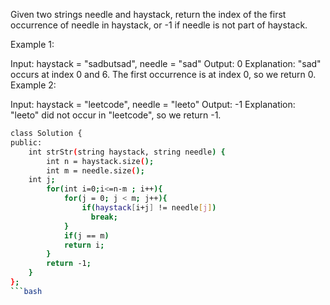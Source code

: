  
Given two strings needle and haystack, return the index of the first occurrence of needle in haystack, or -1 if needle is not part of haystack.

 

Example 1:

Input: haystack = "sadbutsad", needle = "sad"
Output: 0
Explanation: "sad" occurs at index 0 and 6.
The first occurrence is at index 0, so we return 0.
Example 2:

Input: haystack = "leetcode", needle = "leeto"
Output: -1
Explanation: "leeto" did not occur in "leetcode", so we return -1.



```bash
class Solution {
public:
    int strStr(string haystack, string needle) {
        int n = haystack.size();
        int m = needle.size();
    int j;
        for(int i=0;i<=n-m ; i++){
            for(j = 0; j < m; j++){
                if(haystack[i+j] != needle[j])
                  break;
            }
            if(j == m)
            return i;
        }
        return -1;
    }
};
```bash
